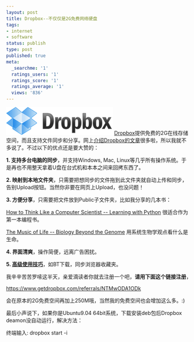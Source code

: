 ```yaml
---
layout: post
title: Dropbox--不仅仅是2G免费网络硬盘
tags:
- internet
- software
status: publish
type: post
published: true
meta:
  _searchme: '1'
  ratings_users: '1'
  ratings_score: '1'
  ratings_average: '1'
  views: '836'
---
```


![](/images/2010/07/dropbox_logo_home.png)
<a href="http://www.getdropbox.com/" target="_blank">Dropbox</a>提供免费的2G在线存储空间，而且支持文件同步和分享。网上<a href="http://www.google.com/search?q=dropbox+介绍" target="_blank">介绍Dropbox的文章</a>很多啦，所以我就不多说了。不过以下的优点还是要大赞的：

<strong>1. 支持多台电脑的同步</strong>，并支持Windows, Mac, Linux等几乎所有操作系统。于是再也不用整天拿着U盘在台式机和本本之间来回拷东西了。

<strong>2. 映射到本地文件夹</strong>，只需要把想同步的文件拖到此文件夹就自动上传和同步，告别Upload按钮。当然你非要在网页上Upload，也没问题！

<strong>3. 方便分享</strong>，只需要把文件放到Public子文件夹，比如我分享的几本书：

<a href="http://dl.getdropbox.com/u/308058/book/thinkCSpy.pdf" target="_blank">How to Think Like a Computer Scientist -- Learning with Python</a> 很适合作为第一本编程书。

<a href="http://dl.getdropbox.com/u/308058/book/MusicofLife.pdf" target="_blank">The Music of Life -- Biology Beyond the Genome</a> 用系统生物学观点看什么是生命。

<strong>4. 界面清爽</strong>，操作简便，远离广告困扰。

<strong>5. <a href="http://ztpala.com/2009/03/24/dropbox-tips/" target="_blank">高级使用技巧</a></strong>，如BT下载，同步浏览器收藏夹。

我辛辛苦苦罗嗦这半天，亲爱滴读者你就去注册一个吧，<strong>请用下面这个链接注册</strong>，

<a href="https://www.getdropbox.com/referrals/NTMwODA1ODk" target="_blank">https://www.getdropbox.com/referrals/NTMwODA1ODk</a>

会在原本的2G免费空间再加上250M哦，当然我的免费空间也会增加这么多。:)

最后小声说下，如果你是Ubuntu9.04 64bit系统，下载安装deb包后Dropbox deamon没自动运行，解决方法：

终端输入: dropbox start -i
